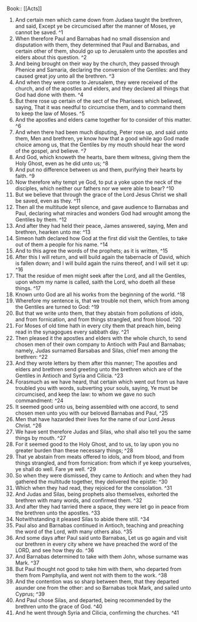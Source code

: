  Book:: [[Acts]]
 1. And certain men which came down from Judaea taught the brethren, and said, Except ye be circumcised after the manner of Moses, ye cannot be saved. ^1
 2. When therefore Paul and Barnabas had no small dissension and disputation with them, they determined that Paul and Barnabas, and certain other of them, should go up to Jerusalem unto the apostles and elders about this question. ^2
 3. And being brought on their way by the church, they passed through Phenice and Samaria, declaring the conversion of the Gentiles: and they caused great joy unto all the brethren. ^3
 4. And when they were come to Jerusalem, they were received of the church, and of the apostles and elders, and they declared all things that God had done with them. ^4
 5. But there rose up certain of the sect of the Pharisees which believed, saying, That it was needful to circumcise them, and to command them to keep the law of Moses. ^5
 6. And the apostles and elders came together for to consider of this matter. ^6
 7. And when there had been much disputing, Peter rose up, and said unto them, Men and brethren, ye know how that a good while ago God made choice among us, that the Gentiles by my mouth should hear the word of the gospel, and believe. ^7
 8. And God, which knoweth the hearts, bare them witness, giving them the Holy Ghost, even as he did unto us; ^8
 9. And put no difference between us and them, purifying their hearts by faith. ^9
 10. Now therefore why tempt ye God, to put a yoke upon the neck of the disciples, which neither our fathers nor we were able to bear? ^10
 11. But we believe that through the grace of the Lord Jesus Christ we shall be saved, even as they. ^11
 12. Then all the multitude kept silence, and gave audience to Barnabas and Paul, declaring what miracles and wonders God had wrought among the Gentiles by them. ^12
 13. And after they had held their peace, James answered, saying, Men and brethren, hearken unto me: ^13
 14. Simeon hath declared how God at the first did visit the Gentiles, to take out of them a people for his name. ^14
 15. And to this agree the words of the prophets; as it is written, ^15
 16. After this I will return, and will build again the tabernacle of David, which is fallen down; and I will build again the ruins thereof, and I will set it up: ^16
 17. That the residue of men might seek after the Lord, and all the Gentiles, upon whom my name is called, saith the Lord, who doeth all these things. ^17
 18. Known unto God are all his works from the beginning of the world. ^18
 19. Wherefore my sentence is, that we trouble not them, which from among the Gentiles are turned to God: ^19
 20. But that we write unto them, that they abstain from pollutions of idols, and from fornication, and from things strangled, and from blood. ^20
 21. For Moses of old time hath in every city them that preach him, being read in the synagogues every sabbath day. ^21
 22. Then pleased it the apostles and elders with the whole church, to send chosen men of their own company to Antioch with Paul and Barnabas; namely, Judas surnamed Barsabas and Silas, chief men among the brethren: ^22
 23. And they wrote letters by them after this manner; The apostles and elders and brethren send greeting unto the brethren which are of the Gentiles in Antioch and Syria and Cilicia. ^23
 24. Forasmuch as we have heard, that certain which went out from us have troubled you with words, subverting your souls, saying, Ye must be circumcised, and keep the law: to whom we gave no such commandment: ^24
 25. It seemed good unto us, being assembled with one accord, to send chosen men unto you with our beloved Barnabas and Paul, ^25
 26. Men that have hazarded their lives for the name of our Lord Jesus Christ. ^26
 27. We have sent therefore Judas and Silas, who shall also tell you the same things by mouth. ^27
 28. For it seemed good to the Holy Ghost, and to us, to lay upon you no greater burden than these necessary things; ^28
 29. That ye abstain from meats offered to idols, and from blood, and from things strangled, and from fornication: from which if ye keep yourselves, ye shall do well. Fare ye well. ^29
 30. So when they were dismissed, they came to Antioch: and when they had gathered the multitude together, they delivered the epistle: ^30
 31. Which when they had read, they rejoiced for the consolation. ^31
 32. And Judas and Silas, being prophets also themselves, exhorted the brethren with many words, and confirmed them. ^32
 33. And after they had tarried there a space, they were let go in peace from the brethren unto the apostles. ^33
 34. Notwithstanding it pleased Silas to abide there still. ^34
 35. Paul also and Barnabas continued in Antioch, teaching and preaching the word of the Lord, with many others also. ^35
 36. And some days after Paul said unto Barnabas, Let us go again and visit our brethren in every city where we have preached the word of the LORD, and see how they do. ^36
 37. And Barnabas determined to take with them John, whose surname was Mark. ^37
 38. But Paul thought not good to take him with them, who departed from them from Pamphylia, and went not with them to the work. ^38
 39. And the contention was so sharp between them, that they departed asunder one from the other: and so Barnabas took Mark, and sailed unto Cyprus; ^39
 40. And Paul chose Silas, and departed, being recommended by the brethren unto the grace of God. ^40
 41. And he went through Syria and Cilicia, confirming the churches. ^41
